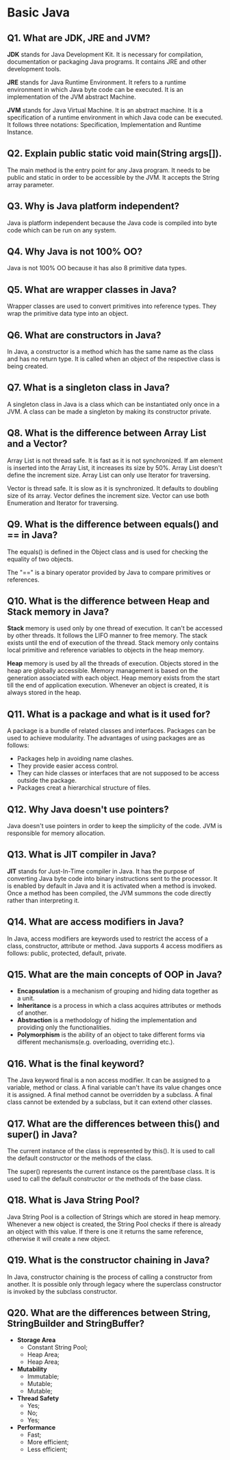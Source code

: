 # Basic Java 

## Q1. What are JDK, JRE and JVM?

**JDK** stands for Java Development Kit. 
It is necessary for compilation, documentation or packaging Java programs.
It contains JRE and other development tools.

**JRE** stands for Java Runtime Environment.
It refers to a runtime environment in which Java byte code can be executed.
It is an implementation of the JVM abstract Machine.   

**JVM** stands for Java Virtual Machine.
It is an abstract machine. It is a specification of a runtime environment in which Java code can be executed.
It follows three notations: Specification, Implementation and Runtime Instance.

## Q2. Explain public static void main(String args[]).

The main method is the entry point for any Java program.
It needs to be public and static in order to be accessible by the JVM.
It accepts the String array parameter.

## Q3. Why is Java platform independent?

Java is platform independent because the Java code is compiled into byte code which can be run on any system.

## Q4. Why Java is not 100% OO? 

Java is not 100% OO because it has also 8 primitive data types.

## Q5. What are wrapper classes in Java? 

Wrapper classes are used to convert primitives into reference types. 
They wrap the primitive data type into an object.

## Q6. What are constructors in Java? 

In Java, a constructor is a method which has the same name as the class and has no return type.
It is called when an object of the respective class is being created.

## Q7. What is a singleton class in Java?

A singleton class in Java is a class which can be instantiated only once in a JVM.
A class can be made a singleton by making its constructor private.

## Q8. What is the difference between Array List and a Vector?

Array List is not thread safe. 
It is fast as it is not synchronized.
If am element is inserted into the Array List, it increases its size by 50%.
Array List doesn't define the increment size.
Array List can only use Iterator for traversing.

Vector is thread safe.
It is slow as it is synchronized.
It defaults to doubling size of its array.
Vector defines the increment size.
Vector can use both Enumeration and Iterator for traversing. 

## Q9. What is the difference between equals() and == in Java?

The equals() is defined in the Object class and is used for checking the equality of two objects.

The "==" is a binary operator provided by Java to compare primitives or references.

## Q10. What is the difference between Heap and Stack memory in Java?

**Stack** memory is used only by one thread of execution. 
It can't be accessed by other threads.
It follows the LIFO manner to free memory. 
The stack exists until the end of execution of the thread.
Stack memory only contains local primitive and reference variables to objects in the heap memory.

**Heap** memory is used by all the threads of execution.
Objects stored in the heap are globally accessible.
Memory management is based on the generation associated with each object.
Heap memory exists from the start till the end of application execution.
Whenever an object is created, it is always stored in the heap. 

## Q11. What is a package and what is it used for?

A package is a bundle of related classes and interfaces. Packages can be used to achieve modularity.
The advantages of using packages are as follows: 
* Packages help in avoiding name clashes.
* They provide easier access control.
* They can hide classes or interfaces that are not supposed to be access outside the package.
* Packages creat a hierarchical structure of files.

## Q12. Why Java doesn't use pointers?
 
Java doesn't use pointers in order to keep the simplicity of the code. JVM is responsible for memory allocation.
 
## Q13. What is JIT compiler in Java? 

**JIT** stands for Just-In-Time compiler in Java. 
It has the purpose of converting Java byte code into binary instructions sent to the processor.
It is enabled by default in Java and it is activated when a method is invoked.
Once a method has been compiled, the JVM summons the code directly rather than interpreting it.

## Q14. What are access modifiers in Java?

In Java, access modifiers are keywords used to restrict the access of a class, constructor, attribute or method.
Java supports 4 access modifiers as follows: public, protected, default, private. 

## Q15. What are the main concepts of OOP in Java?

* **Encapsulation** is a mechanism of grouping and hiding data together as a unit.
* **Inheritance** is a process in which a class acquires attributes or methods of another.
* **Abstraction** is a methodology of hiding the implementation and providing only the functionalities.
* **Polymorphism** is the ability of an object to take different forms via different mechanisms(e.g. overloading, overriding etc.).

## Q16. What is the final keyword?

The Java keyword final is a non access modifier. It can be assigned to a variable, method or class.
A final variable can't have its value changes once it is assigned.
A final method cannot be overridden by a subclass.
A final class cannot be extended by a subclass, but it can extend other classes.

## Q17. What are the differences between this() and super() in Java? 

The current instance of the class is represented by this().
It is used to call the default constructor or the methods of the class.

The super() represents the current instance os the parent/base class.
It is used to call the default constructor or the methods of the base class.

## Q18. What is Java String Pool? 

Java String Pool is a collection of Strings which are stored in heap memory. 
Whenever a new object is created, the String Pool checks if there is already an object with this value.
If there is one it returns the same reference, otherwise it will create a new object.

## Q19. What is the constructor chaining in Java? 

In Java, constructor chaining is the process of calling a constructor from another.
It is possible only through legacy where the superclass constructor is invoked by the subclass constructor.

## Q20. What are the differences between String, StringBuilder and StringBuffer? 

* **Storage Area**
    * Constant String Pool;
    * Heap Area;
    * Heap Area;
* **Mutability**
    * Immutable;
    * Mutable;
    * Mutable;
* **Thread Safety**
    * Yes;
    * No;
    * Yes;
* **Performance**
    * Fast;
    * More efficient;
    * Less efficient;  
 
